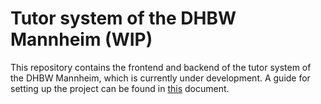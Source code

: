 # Tutor system of the DHBW Mannheim (WIP)

This repository contains the frontend and backend of the tutor system of the DHBW Mannheim, which is currently under development. A guide for setting up the project can be found in [this](./Setup.md) document. 